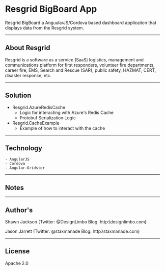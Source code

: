 Resgrid BigBoard App
===========================

Resgrid BigBoard a AnguularJS/Cordova based dashboard application that displays data from the Resgrid system.

*********

About Resgrid
-------------
Resgrid is a software as a service (SaaS) logistics, management and communications platform for first responders, volunteer fire departments, career fire, EMS, Search and Rescue (SAR), public safety, HAZMAT, CERT, disaster response, etc.

*********

Solution
--------
 - Resgrid.AzureRedisCache
   - Logic for interacting with Azure's Redis Cache
   - Protobuf Serialization Logic
 - Resgrid.CacheExample
   - Example of how to interact with the cache

*******

Technology
-------------
    - AngularJS
    - Cordova
    - Angular-Gridster

*******

Notes
-------------


*******

Author's
-------------
Shawn Jackson (Twitter: @DesignLimbo Blog: http:\\designlimbo.com)

Jason Jarrett (Twitter: @staxmanade Blog: http:\\staxmanade.com)

*******

License
-------
Apache 2.0
